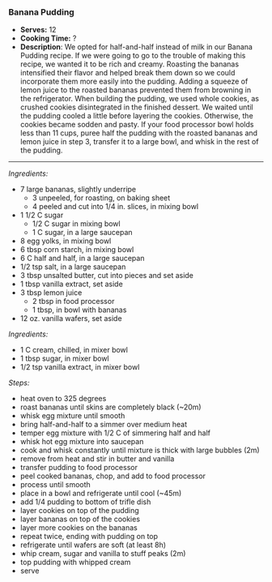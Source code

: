 ### Banana Pudding

* **Serves:** 12
* **Cooking Time:** ?
* **Description**: We opted for half-and-half instead of milk in our Banana Pudding recipe. If we were going to go to the trouble of making this recipe, we wanted it to be rich and creamy. Roasting the bananas intensified their flavor and helped break them down so we could incorporate them more easily into the pudding. Adding a squeeze of lemon juice to the roasted bananas prevented them from browning in the refrigerator. When building the pudding, we used whole cookies, as crushed cookies disintegrated in the finished dessert. We waited until the pudding cooled a little before layering the cookies. Otherwise, the cookies became sodden and pasty.  If your food processor bowl holds less than 11 cups, puree half the pudding with the roasted bananas and lemon juice in step 3, transfer it to a large bowl, and whisk in the rest of the pudding.
 
-----
*Ingredients:*
* 7 large bananas, slightly underripe
    * 3 unpeeled, for roasting, on baking sheet
    * 4 peeled and cut into 1/4 in. slices, in mixing bowl
* 1 1/2 C sugar    
    * 1/2 C sugar in mixing bowl
    * 1 C sugar, in a large saucepan
* 8 egg yolks, in mixing bowl
* 6 tbsp corn starch, in mixing bowl
* 6 C half and half, in a large saucepan
* 1/2 tsp salt, in a large saucepan
* 3 tbsp unsalted butter, cut into pieces and set aside
* 1 tbsp vanilla extract, set aside
* 3 tbsp lemon juice
    * 2 tbsp in food processor
    * 1 tbsp, in bowl with bananas
* 12 oz. vanilla wafers, set aside

*Ingredients:*
* 1 C cream, chilled, in mixer bowl
* 1 tbsp sugar, in mixer bowl
* 1/2 tsp vanilla extract, in mixer bowl


*Steps:*
* heat oven to 325 degrees
* roast bananas until skins are completely black (~20m)
* whisk egg mixture until smooth
* bring half-and-half to a simmer over medium heat
* temper egg mixture with 1/2 C of simmering half and half
* whisk hot egg mixture into saucepan
* cook and whisk constantly until mixture is thick with large bubbles (2m)
* remove from heat and stir in butter and vanilla
* transfer pudding to food processor
* peel cooked bananas, chop, and add to food processor
* process until smooth
* place in a bowl and refrigerate until cool (~45m)
* add 1/4 pudding to bottom of trifle dish
* layer cookies on top of the pudding
* layer bananas on top of the cookies
* layer more cookies on the bananas
* repeat twice, ending with pudding on top
* refrigerate until wafers are soft (at least 8h)
* whip cream, sugar and vanilla to stuff peaks (2m)
* top pudding with whipped cream
* serve

